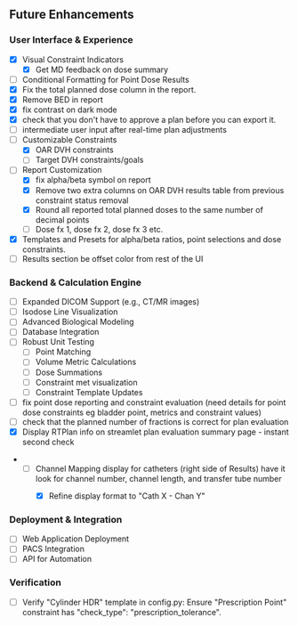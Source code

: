 ## Future Enhancements

### User Interface & Experience
- [x] Visual Constraint Indicators
    - [x] Get MD feedback on dose summary
- [ ] Conditional Formatting for Point Dose Results
- [x] Fix the total planned dose column in the report.
- [x] Remove BED in report
- [x] fix contrast on dark mode
- [x] check that you don't have to approve a plan before you can export it.
- [ ] intermediate user input after real-time plan adjustments
- [ ] Customizable Constraints
    - [x] OAR DVH constraints
    - [ ] Target DVH constraints/goals
- [ ] Report Customization
    - [x] fix alpha/beta symbol on report
    - [x] Remove two extra columns on OAR DVH results table from previous constraint status removal
    - [x] Round all reported total planned doses to the same number of decimal points
    - [ ] Dose fx 1, dose fx 2, dose fx 3 etc.
- [x] Templates and Presets for alpha/beta ratios, point selections and dose constraints.
- [ ] Results section be offset color from rest of the UI

### Backend & Calculation Engine
- [ ] Expanded DICOM Support (e.g., CT/MR images)
- [ ] Isodose Line Visualization
- [ ] Advanced Biological Modeling
- [ ] Database Integration
- [ ] Robust Unit Testing
    - [ ] Point Matching
    - [ ] Volume Metric Calculations
    - [ ] Dose Summations
    - [ ] Constraint met visualization
    - [ ] Constraint Template Updates
- [ ] fix point dose reporting and constraint evaluation (need details for point dose constraints eg bladder point, metrics and constraint values)
- [ ] check that the planned number of fractions is correct for plan evaluation
- [x] Display RTPlan info on streamlet plan evaluation summary page - instant second check
- - [ ] Channel Mapping display for catheters (right side of Results) have it look for channel number, channel length, and transfer tube number
    - [x] Refine display format to "Cath X - Chan Y"


### Deployment & Integration
- [ ] Web Application Deployment
- [ ] PACS Integration
- [ ] API for Automation

### Verification
- [ ] Verify "Cylinder HDR" template in config.py: Ensure "Prescription Point" constraint has "check_type": "prescription_tolerance".
